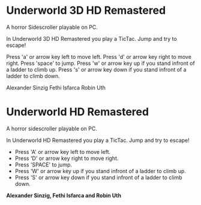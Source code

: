
# Underworld 3D HD Remastered
A horror Sidescroller playable on PC.



In Underworld 3D HD Remastered you play a TicTac.
Jump and try to escape!



Press 'a' or arrow key left to move left.
Press 'd' or arrow key right to move right.
Press 'space' to jump.
Press 'w' or arrow key up if you stand infront of a ladder to climb up.
Press 's' or arrow key down if you stand infront of a ladder to climb down.



Alexander Sinzig
Fethi Isfarca
Robin Uth
# Underworld HD Remastered
A horror sidescroller playable on PC.

In Underworld HD Remastered you play a TicTac. Jump and try to escape!

* Press 'A' or arrow key left to move left.
* Press 'D' or arrow key right to move right.
* Press 'SPACE' to jump.
* Press 'W' or arrow key up if you stand infront of a ladder to climb up.
* Press 'S' or arrow key down if you stand infront of a ladder to climb down.

**Alexander Sinzig, Fethi Isfarca and Robin Uth**